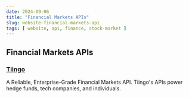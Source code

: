 ```yaml
---
date: 2024-09-06
title: "Financial Markets APIs"
slug: website-financial-markets-api
tags: [ website, api, finance, stock-market ]
---
```


## Financial Markets APIs

### [Tiingo][1]
A Reliable, Enterprise-Grade Financial Markets API. Tiingo's APIs power hedge funds, tech companies, and individuals.

  [1]: https://www.tiingo.com/documentation/general/overview
